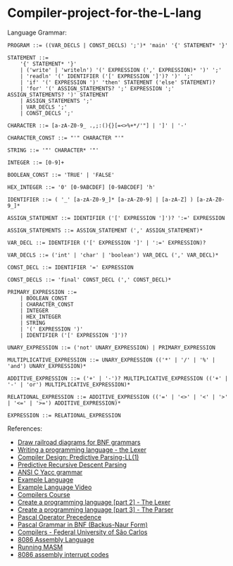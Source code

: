 # Compiler-project-for-the-L-lang

Language Grammar:

```
PROGRAM ::= ((VAR_DECLS | CONST_DECLS) ';')* 'main' '{' STATEMENT* '}'

STATEMENT ::=
    '{' STATEMENT* '}'
    | ('write' | 'writeln') '(' EXPRESSION (',' EXPRESSION)* ')' ';'
    | 'readln' '(' IDENTIFIER ('[' EXPRESSION ']')? ')' ';'
    | 'if' '(' EXPRESSION ')' 'then' STATEMENT ('else' STATEMENT)?
    | 'for' '(' ASSIGN_STATEMENTS? ';' EXPRESSION ';' ASSIGN_STATEMENTS? ')' STATEMENT
    | ASSIGN_STATEMENTS ';'
    | VAR_DECLS ';'
    | CONST_DECLS ';'

CHARACTER ::= [a-zA-Z0-9_ .,;:(){}[=<>%+*/'"] | ']' | '-'

CHARACTER_CONST ::= "'" CHARACTER "'"

STRING ::= '"' CHARACTER* '"'

INTEGER ::= [0-9]+

BOOLEAN_CONST ::= 'TRUE' | 'FALSE'

HEX_INTEGER ::= '0' [0-9ABCDEF] [0-9ABCDEF] 'h'

IDENTIFIER ::= ( '_' [a-zA-Z0-9_]* [a-zA-Z0-9] | [a-zA-Z] ) [a-zA-Z0-9_]*

ASSIGN_STATEMENT ::= IDENTIFIER ('[' EXPRESSION ']')? ':=' EXPRESSION

ASSIGN_STATEMENTS ::= ASSIGN_STATEMENT (',' ASSIGN_STATEMENT)*

VAR_DECL ::= IDENTIFIER ('[' EXPRESSION ']' | ':=' EXPRESSION)?

VAR_DECLS ::= ('int' | 'char' | 'boolean') VAR_DECL (',' VAR_DECL)*

CONST_DECL ::= IDENTIFIER '=' EXPRESSION

CONST_DECLS ::= 'final' CONST_DECL (',' CONST_DECL)*

PRIMARY_EXPRESSION ::=
    | BOOLEAN_CONST
    | CHARACTER_CONST
    | INTEGER
    | HEX_INTEGER
    | STRING
    | '(' EXPRESSION ')'
    | IDENTIFIER ('[' EXPRESSION ']')?

UNARY_EXPRESSION ::= ('not' UNARY_EXPRESSION) | PRIMARY_EXPRESSION

MULTIPLICATIVE_EXPRESSION ::= UNARY_EXPRESSION (('*' | '/' | '%' | 'and') UNARY_EXPRESSION)*

ADDITIVE_EXPRESSION ::= ('+' | '-')? MULTIPLICATIVE_EXPRESSION (('+' | '-' | 'or') MULTIPLICATIVE_EXPRESSION)*

RELATIONAL_EXPRESSION ::= ADDITIVE_EXPRESSION (('=' | '<>' | '<' | '>' | '<=' | '>=') ADDITIVE_EXPRESSION)*

EXPRESSION ::= RELATIONAL_EXPRESSION
```

References:

- [Draw railroad diagrams for BNF grammars](https://www.bottlecaps.de/rr/ui)
- [Writing a programming language - the Lexer](https://www.youtube.com/watch?v=TG0qRDrUPpA)
- [Compiler Design: Predictive Parsing-LL(1)](https://www.youtube.com/watch?v=QoOALbef3ZM)
- [Predictive Recursive Descent Parsing](https://www.tutorialspoint.com/compiler_design/compiler_design_top_down_parser.htm)
- [ANSI C Yacc grammar](https://www.lysator.liu.se/c/ANSI-C-grammar-y.html#assignment-expression)
- [Example Language](https://raw.githubusercontent.com/bisqwit/compiler_series/master/ep1/jit-conj-parser1.png)
- [Example Language Video](https://www.youtube.com/watch?v=eF9qWbuQLuw&t=1034s)
- [Compilers Course](https://www.youtube.com/watch?v=8rB8Dvczc1g&list=PL0Z-gyL9saMcajYH26KWKQG0nH2C2fsMQ&index=2)
- [Create a programming language [part 2] - The Lexer](https://www.youtube.com/watch?v=Tfhm0yQ9P8Q)
- [Create a programming language [part 3] - The Parser](https://www.youtube.com/watch?v=4HW3RAoWMpg)
- [Pascal Operator Precedence](https://www.freepascal.org/docs-html/ref/refch12.html)
- [Pascal Grammar in BNF (Backus-Naur Form)](https://condor.depaul.edu/ichu/csc447/notes/wk2/pascal.html)
- [Compilers - Federal University of São Carlos](https://www2.dc.ufscar.br/~mario/ensino/2018s1/compiladores1/)
- [8086 Assembly Language](https://www.youtube.com/watch?v=ThUSyV81tIc&list=PLajZfknhluUSY6weDgx3xYuRsaXUwU8mh)
- [Running MASM](https://users.cs.fiu.edu/~downeyt/cop3402/runmasm.html)
- [8086 assembly interrupt codes](http://www.gabrielececchetti.it/Teaching/CalcolatoriElettronici/Docs/i8086_and_DOS_interrupts.pdf)
